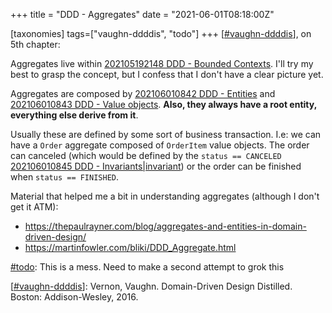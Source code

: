 +++
title = "DDD - Aggregates"
date = "2021-06-01T08:18:00Z"

[taxonomies]
tags=["vaughn-ddddis", "todo"]
+++
[[#vaughn-ddddis](/tags/vaughn-ddddis)], on 5th chapter:

Aggregates live within [202105192148 DDD - Bounded Contexts](/blips/202105192148-ddd---bounded-contexts). I'll try my best to grasp the concept, but I confess that I don't have a clear picture yet.

Aggregates are composed by [202106010842 DDD - Entities](/blips/202106010842-ddd---entities) and [202106010843 DDD - Value objects](/blips/202106010843-ddd---value-objects). **Also, they always have a root entity, everything else derive from it**.

Usually these are defined by some sort of business transaction. I.e: we can have a `Order` aggregate composed of `OrderItem` value objects. The order can canceled (which would be defined by the `status == CANCELED` [202106010845 DDD - Invariants|invariant](/blips/202106010845-ddd---invariants|invariant)) or the order can be finished when `status == FINISHED`.

Material that helped me a bit in understanding aggregates (although I don't get it ATM):
- https://thepaulrayner.com/blog/aggregates-and-entities-in-domain-driven-design/
- https://martinfowler.com/bliki/DDD_Aggregate.html

[#todo](/tags/todo): This is a mess. Need to make a second attempt to grok this

[[#vaughn-ddddis](/tags/vaughn-ddddis)]: Vernon, Vaughn. Domain-Driven Design Distilled. Boston: Addison-Wesley, 2016.
